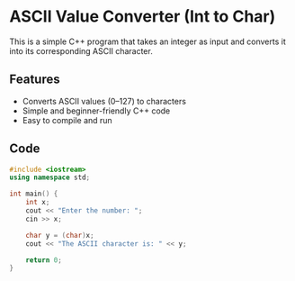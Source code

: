 # ASCII Value Converter (Int to Char)

This is a simple C++ program that takes an integer as input and converts it into its corresponding ASCII character.

## Features

- Converts ASCII values (0–127) to characters
- Simple and beginner-friendly C++ code
- Easy to compile and run

## Code

```cpp
#include <iostream>
using namespace std;

int main() {
    int x;
    cout << "Enter the number: ";
    cin >> x;

    char y = (char)x;
    cout << "The ASCII character is: " << y;

    return 0;
}
